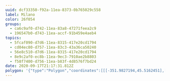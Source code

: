 ```yaml
---
uuid: dcf33350-f92a-11ea-8373-0b765029c558
label: Milano
color: 26f054
groups:
  - ca6c9af0-d742-11ea-83a8-47271feea2c9
  - 196547b0-d743-11ea-accf-91b459e4aeb4
topics:
  - 5fcaf090-d7d6-11ea-8315-417e20cd1794
  - cd04ec80-d757-11ea-83c3-43a36ca50240
  - 56e8c510-d7d6-11ea-8315-417e20cd1794
  - 8e9c2af0-ec8b-11ea-9ec3-7910ae2b8803
  - f58f7400-d756-11ea-b83f-4d8576f7bd24
date: 2020-09-17T21:17:31.812Z
polygon: '{"type":"Polygon","coordinates":[[[-351.9827194,45.5162451],[-350.8204059,44.9384085],[-349.7264637,45.6597865],[-350.6836631,46.0882086],[-351.9827194,45.5162451]]]}'
---
```

